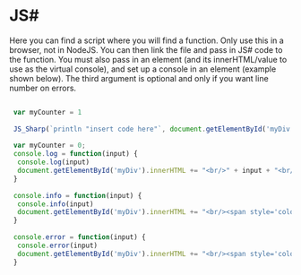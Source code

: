 <h1>JS#</h1>
Here you can find a script where you will find a function. Only use this in a browser, not in NodeJS. You can then link the file and pass in JS# code to the function. You must also pass in an element (and its innerHTML/value to use as the virtual console), and set up a console in an element (example shown below). The third argument is optional and only if you want line number on errors.



```javascript

 var myCounter = 1
 
 JS_Sharp(`println "insert code here"`, document.getElementById('myDiv').innerHTML, myCounter)
 
 var myCounter = 0;
 console.log = function(input) {
  console.log(input)
  document.getElementById('myDiv').innerHTML += "<br/>" + input + "<br/>"
 }
 
 console.info = function(input) {
  console.info(input)
  document.getElementById('myDiv').innerHTML += "<br/><span style='color:lime'>" + input + "</span><br/>"
 }
 
 console.error = function(input) {
  console.error(input)
  document.getElementById('myDiv').innerHTML += "<br/><span style='color:red'>Error at line " + myCounter + ": " + input + "</span><br/>"
 }
```
